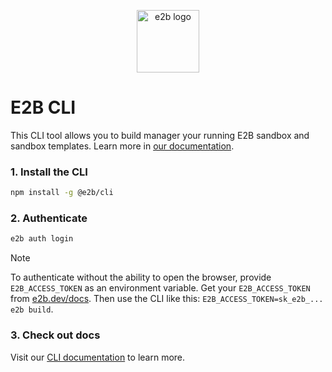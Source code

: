 <p align="center">
  <img width="100" src="https://github.com/e2b-dev/E2B/blob/main/readme-assets/logo-circle.png" alt="e2b logo">
</p>

# E2B CLI

This CLI tool allows you to build manager your running E2B sandbox and sandbox templates. Learn more in [our documentation](https://e2b.dev/docs).

### 1. Install the CLI

```bash
npm install -g @e2b/cli
```

### 2. Authenticate

```bash
e2b auth login
```

> [!NOTE] 
> To authenticate without the ability to open the browser, provide
> `E2B_ACCESS_TOKEN` as an environment variable. Get your `E2B_ACCESS_TOKEN`
> from [e2b.dev/docs](https://e2b.dev/docs). Then use the CLI like this:
> `E2B_ACCESS_TOKEN=sk_e2b_... e2b build`.

### 3. Check out docs
Visit our [CLI documentation](https://e2b.dev/docs) to learn more.
